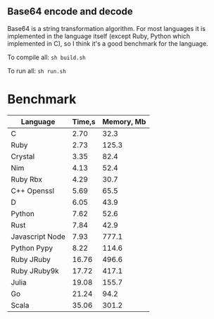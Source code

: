 Base64 encode and decode
------------------------

Base64 is a string transformation algorithm. For most languages it is implemented in the language itself (except Ruby, Python which implemented in C), so I think it's a good benchmark for the language.

To compile all: `sh build.sh`

To run all: `sh run.sh`

# Benchmark

| Language        | Time,s  | Memory, Mb |
| --------------- | ------- | ---------- |
| C               | 2.70    | 32.3       |
| Ruby            | 2.73    | 125.3      |
| Crystal         | 3.35    | 82.4       |
| Nim             | 4.13    | 52.4       |
| Ruby Rbx        | 4.29    | 30.7       |
| C++ Openssl     | 5.69    | 65.5       |
| D               | 6.05    | 43.9       |
| Python          | 7.62    | 52.6       |
| Rust            | 7.84    | 42.9       |
| Javascript Node | 7.93    | 777.1      |
| Python Pypy     | 8.22    | 114.6      |
| Ruby JRuby      | 16.76   | 496.6      |
| Ruby JRuby9k    | 17.72   | 417.1      |
| Julia           | 19.08   | 155.7      |
| Go              | 21.24   | 94.2       |
| Scala           | 35.06   | 301.2      |
